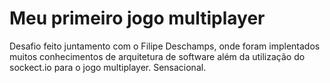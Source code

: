 # Meu primeiro jogo multiplayer

Desafio feito juntamento com o Filipe Deschamps, onde foram implentados muitos conhecimentos de arquitetura de software além da utilização do sockect.io para o jogo multiplayer. Sensacional.


